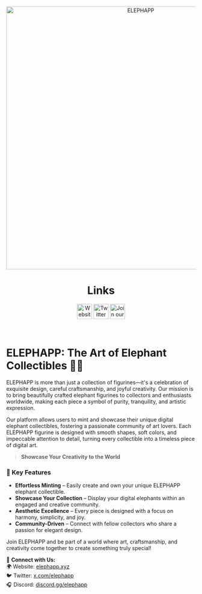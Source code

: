<p align="center">
<br />
<a href="http://elephapp.xyz/"><img src="https://ipfs.io/ipfs/bafybeidv7vvoymnnljkbm4zgvu5zdyjgtilcp2g65r4gpov3lf7rjy2aru" width="700" alt="ELEPHAPP"/></a>
<br />
</p>
<h1 align="center">Links</h1>
<p align="center">
<a href="http://elephapp.xyz/"><img src="https://cdn-icons-png.flaticon.com/512/3037/3037366.png" width="40" height="40" alt="Website"/></a>
<a href="https://x.com/elephapp"><img alt="Twitter" src="https://www.svgrepo.com/show/47722/twitter-black-shape.svg" width="40" height="40"/></a>
<a href="https://discord.gg/RrXmCDgbhY"><img alt="Join our Discord!" src="https://www.freeiconspng.com/uploads/discord-black-icon-1.png" width="40" height="40"/></a>
</p>
<br />

# ELEPHAPP: The Art of Elephant Collectibles 🐘✨

ELEPHAPP is more than just a collection of figurines—it's a celebration of exquisite design, careful craftsmanship, and joyful creativity. Our mission is to bring beautifully crafted elephant figurines to collectors and enthusiasts worldwide, making each piece a symbol of purity, tranquility, and artistic expression.

Our platform allows users to mint and showcase their unique digital elephant collectibles, fostering a passionate community of art lovers. Each ELEPHAPP figurine is designed with smooth shapes, soft colors, and impeccable attention to detail, turning every collectible into a timeless piece of digital art.

> **Showcase Your Creativity to the World**

### 🌟 Key Features  

- **Effortless Minting** – Easily create and own your unique ELEPHAPP elephant collectible.  
- **Showcase Your Collection** – Display your digital elephants within an engaged and creative community.  
- **Aesthetic Excellence** – Every piece is designed with a focus on harmony, simplicity, and joy.  
- **Community-Driven** – Connect with fellow collectors who share a passion for elegant design.  

Join ELEPHAPP and be part of a world where art, craftsmanship, and creativity come together to create something truly special!  

🔗 **Connect with Us:**  
🌍 Website: [elephapp.xyz](http://elephapp.xyz/)  
🐦 Twitter: [x.com/elephapp](https://x.com/elephapp)  
🎧 Discord: [discord.gg/elephapp](https://discord.gg/RrXmCDgbhY)
